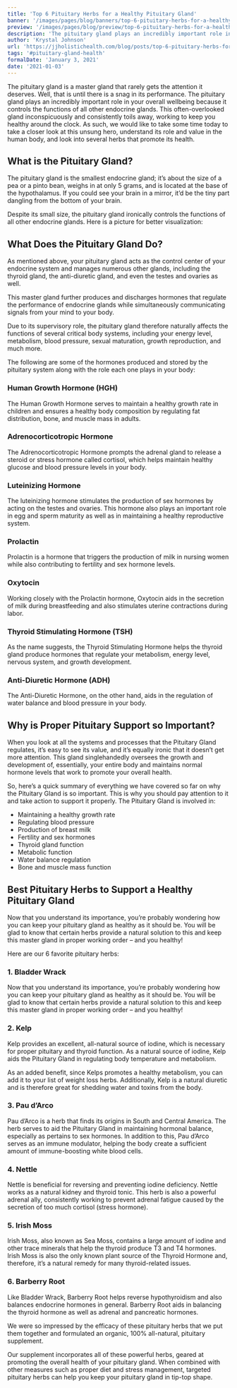 ```yaml
---
title: 'Top 6 Pituitary Herbs for a Healthy Pituitary Gland'
banner: '/images/pages/blog/banners/top-6-pituitary-herbs-for-a-healthy-pituitary-gland.webp'
preview: '/images/pages/blog/preview/top-6-pituitary-herbs-for-a-healthy-pituitary-gland.webp'
description: 'The pituitary gland plays an incredibly important role in your overall wellbeing because it controls the functions of all other endocrine glands.'
author: 'Krystal Johnson'
url: 'https://jjholistichealth.com/blog/posts/top-6-pituitary-herbs-for-a-healthy-pituitary-gland'
tags: '#pituitary-gland-health'
formalDate: 'January 3, 2021'
date: '2021-01-03'
---
```


The pituitary gland is a master gland that rarely gets the attention it deserves. Well, that is until there is a snag in its performance. The pituitary gland plays an incredibly important role in your overall wellbeing because it controls the functions of all other endocrine glands. This often-overlooked gland inconspicuously and consistently toils away, working to keep you healthy around the clock. As such, we would like to take some time today to take a closer look at this unsung hero, understand its role and value in the human body, and look into several herbs that promote its health.

## What is the Pituitary Gland?

The pituitary gland is the smallest endocrine gland; it’s about the size of a pea or a pinto bean, weighs in at only 5 grams, and is located at the base of the hypothalamus. If you could see your brain in a mirror, it’d be the tiny part dangling from the bottom of your brain.

Despite its small size, the pituitary gland ironically controls the functions of all other endocrine glands. Here is a picture for better visualization:

## What Does the Pituitary Gland Do?

As mentioned above, your pituitary gland acts as the control center of your endocrine system and manages numerous other glands, including the thyroid gland, the anti-diuretic gland, and even the testes and ovaries as well.

This master gland further produces and discharges hormones that regulate the performance of endocrine glands while simultaneously communicating signals from your mind to your body.

Due to its supervisory role, the pituitary gland therefore naturally affects the functions of several critical body systems, including your energy level, metabolism, blood pressure, sexual maturation, growth reproduction, and much more.

The following are some of the hormones produced and stored by the pituitary system along with the role each one plays in your body:

### Human Growth Hormone (HGH)

The Human Growth Hormone serves to maintain a healthy growth rate in children and ensures a healthy body composition by regulating fat distribution, bone, and muscle mass in adults.

### Adrenocorticotropic Hormone

The Adrenocorticotropic Hormone prompts the adrenal gland to release a steroid or stress hormone called cortisol, which helps maintain healthy glucose and blood pressure levels in your body.

### Luteinizing Hormone

The luteinizing hormone stimulates the production of sex hormones by acting on the testes and ovaries. This hormone also plays an important role in egg and sperm maturity as well as in maintaining a healthy reproductive system.

### Prolactin

Prolactin is a hormone that triggers the production of milk in nursing women while also contributing to fertility and sex hormone levels.

### Oxytocin

Working closely with the Prolactin hormone, Oxytocin aids in the secretion of milk during breastfeeding and also stimulates uterine contractions during labor.

### Thyroid Stimulating Hormone (TSH)

As the name suggests, the Thyroid Stimulating Hormone helps the thyroid gland produce hormones that regulate your metabolism, energy level, nervous system, and growth development.

### Anti-Diuretic Hormone (ADH)

The Anti-Diuretic Hormone, on the other hand, aids in the regulation of water balance and blood pressure in your body.

## Why is Proper Pituitary Support so Important?

When you look at all the systems and processes that the Pituitary Gland regulates, it’s easy to see its value, and it’s equally ironic that it doesn’t get more attention. This gland singlehandedly oversees the growth and development of, essentially, your entire body and maintains normal hormone levels that work to promote your overall health.

So, here’s a quick summary of everything we have covered so far on why the Pituitary Gland is so important. This is why you should pay attention to it and take action to support it properly. The Pituitary Gland is involved in: 

 - Maintaining a healthy growth rate
 - Regulating blood pressure
 - Production of breast milk
 - Fertility and sex hormones
 - Thyroid gland function
 - Metabolic function
 - Water balance regulation
 - Bone and muscle mass function

## Best Pituitary Herbs to Support a Healthy Pituitary Gland

Now that you understand its importance, you’re probably wondering how you can keep your pituitary gland as healthy as it should be. You will be glad to know that certain herbs provide a natural solution to this and keep this master gland in proper working order – and you healthy!

Here are our 6 favorite pituitary herbs:

### 1. Bladder Wrack

Now that you understand its importance, you’re probably wondering how you can keep your pituitary gland as healthy as it should be. You will be glad to know that certain herbs provide a natural solution to this and keep this master gland in proper working order – and you healthy!

### 2. Kelp

Kelp provides an excellent, all-natural source of iodine, which is necessary for proper pituitary and thyroid function. As a natural source of iodine, Kelp aids the Pituitary Gland in regulating body temperature and metabolism.

As an added benefit, since Kelps promotes a healthy metabolism, you can add it to your list of weight loss herbs. Additionally, Kelp is a natural diuretic and is therefore great for shedding water and toxins from the body.

### 3. Pau d’Arco

Pau d’Arco is a herb that finds its origins in South and Central America. The herb serves to aid the Pituitary Gland in maintaining hormonal balance, especially as pertains to sex hormones. In addition to this, Pau d’Arco serves as an immune modulator, helping the body create a sufficient amount of immune-boosting white blood cells.
### 4. Nettle

Nettle is beneficial for reversing and preventing iodine deficiency. Nettle works as a natural kidney and thyroid tonic. This herb is also a powerful adrenal ally, consistently working to prevent adrenal fatigue caused by the secretion of too much cortisol (stress hormone).

### 5. Irish Moss

Irish Moss, also known as Sea Moss, contains a large amount of iodine and other trace minerals that help the thyroid produce T3 and T4 hormones. Irish Moss is also the only known plant source of the Thyroid Hormone and, therefore, it’s a natural remedy for many thyroid-related issues.

### 6. Barberry Root

Like Bladder Wrack, Barberry Root helps reverse hypothyroidism and also balances endocrine hormones in general. Barberry Root aids in balancing the thyroid hormone as well as adrenal and pancreatic hormones.

We were so impressed by the efficacy of these pituitary herbs that we put them together and formulated an organic, 100% all-natural, pituitary supplement.

Our supplement incorporates all of these powerful herbs, geared at promoting the overall health of your pituitary gland. When combined with other measures such as proper diet and stress management, targeted pituitary herbs can help you keep your pituitary gland in tip-top shape.
